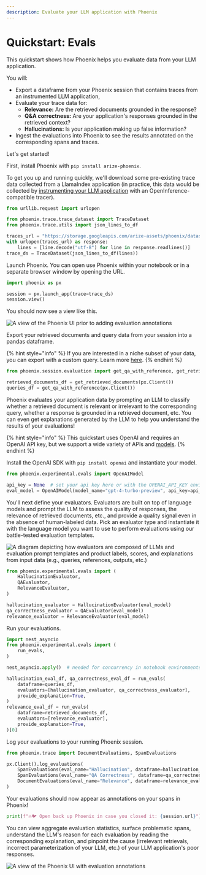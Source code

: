 ```yaml
---
description: Evaluate your LLM application with Phoenix
---
```


# Quickstart: Evals

This quickstart shows how Phoenix helps you evaluate data from your LLM application.

You will:

* Export a dataframe from your Phoenix session that contains traces from an instrumented LLM application,
* Evaluate your trace data for:
  * **Relevance:** Are the retrieved documents grounded in the response?
  * **Q\&A correctness:** Are your application's responses grounded in the retrieved context?
  * **Hallucinations:** Is your application making up false information?
* Ingest the evaluations into Phoenix to see the results annotated on the corresponding spans and traces.

Let's get started!

First, install Phoenix with `pip install arize-phoenix`.

To get you up and running quickly, we'll download some pre-existing trace data collected from a LlamaIndex application (in practice, this data would be collected by [instrumenting your LLM application](llm-traces.md) with an OpenInference-compatible tracer).

```python
from urllib.request import urlopen

from phoenix.trace.trace_dataset import TraceDataset
from phoenix.trace.utils import json_lines_to_df

traces_url = "https://storage.googleapis.com/arize-assets/phoenix/datasets/unstructured/llm/context-retrieval/trace.jsonl"
with urlopen(traces_url) as response:
    lines = [line.decode("utf-8") for line in response.readlines()]
trace_ds = TraceDataset(json_lines_to_df(lines))
```

Launch Phoenix. You can open use Phoenix within your notebook or in a separate browser window by opening the URL.

```python
import phoenix as px

session = px.launch_app(trace=trace_ds)
session.view()
```

You should now see a view like this.

![A view of the Phoenix UI prior to adding evaluation annotations](https://storage.googleapis.com/arize-assets/phoenix/assets/docs/notebooks/evals/traces\_without\_evaluation\_annotations.png)

Export your retrieved documents and query data from your session into a pandas dataframe.

{% hint style="info" %}
If you are interested in a niche subset of your data, you can export with a custom query. Learn more [here](../how-to/extract-data-from-spans.md).
{% endhint %}

```python
from phoenix.session.evaluation import get_qa_with_reference, get_retrieved_documents

retrieved_documents_df = get_retrieved_documents(px.Client())
queries_df = get_qa_with_reference(px.Client())
```

Phoenix evaluates your application data by prompting an LLM to classify whether a retrieved document is relevant or irrelevant to the corresponding query, whether a response is grounded in a retrieved document, etc. You can even get explanations generated by the LLM to help you understand the results of your evaluations!

{% hint style="info" %}
This quickstart uses OpenAI and requires an OpenAI API key, but we support a wide variety of APIs and [models](../api/evaluation-models.md).
{% endhint %}

Install the OpenAI SDK with `pip install openai` and instantiate your model.

```python
from phoenix.experimental.evals import OpenAIModel

api_key = None  # set your api key here or with the OPENAI_API_KEY environment variable
eval_model = OpenAIModel(model_name="gpt-4-turbo-preview", api_key=api_key)
```

You'll next define your evaluators. Evaluators are built on top of language models and prompt the LLM to assess the quality of responses, the relevance of retrieved documents, etc., and provide a quality signal even in the absence of human-labeled data. Pick an evaluator type and instantiate it with the language model you want to use to perform evaluations using our battle-tested evaluation templates.

![A diagram depicting how evaluators are composed of LLMs and evaluation prompt templates and product labels, scores, and explanations from input data (e.g., queries, references, outputs, etc.)](https://storage.googleapis.com/arize-assets/phoenix/assets/docs/notebooks/evals/evaluators\_diagram.png)

```python
from phoenix.experimental.evals import (
    HallucinationEvaluator,
    QAEvaluator,
    RelevanceEvaluator,
)

hallucination_evaluator = HallucinationEvaluator(eval_model)
qa_correctness_evaluator = QAEvaluator(eval_model)
relevance_evaluator = RelevanceEvaluator(eval_model)
```

Run your evaluations.

```python
import nest_asyncio
from phoenix.experimental.evals import (
    run_evals,
)

nest_asyncio.apply()  # needed for concurrency in notebook environments

hallucination_eval_df, qa_correctness_eval_df = run_evals(
    dataframe=queries_df,
    evaluators=[hallucination_evaluator, qa_correctness_evaluator],
    provide_explanation=True,
)
relevance_eval_df = run_evals(
    dataframe=retrieved_documents_df,
    evaluators=[relevance_evaluator],
    provide_explanation=True,
)[0]
```

Log your evaluations to your running Phoenix session.

```python
from phoenix.trace import DocumentEvaluations, SpanEvaluations

px.Client().log_evaluations(
    SpanEvaluations(eval_name="Hallucination", dataframe=hallucination_eval_df),
    SpanEvaluations(eval_name="QA Correctness", dataframe=qa_correctness_eval_df),
    DocumentEvaluations(eval_name="Relevance", dataframe=relevance_eval_df),
)
```

Your evaluations should now appear as annotations on your spans in Phoenix!

```python
print(f"🔥🐦 Open back up Phoenix in case you closed it: {session.url}")
```

You can view aggregate evaluation statistics, surface problematic spans, understand the LLM's reason for each evaluation by reading the corresponding explanation, and pinpoint the cause (irrelevant retrievals, incorrect parameterization of your LLM, etc.) of your LLM application's poor responses.

![A view of the Phoenix UI with evaluation annotations](https://storage.googleapis.com/arize-assets/phoenix/assets/docs/notebooks/evals/traces\_with\_evaluation\_annotations.png)

